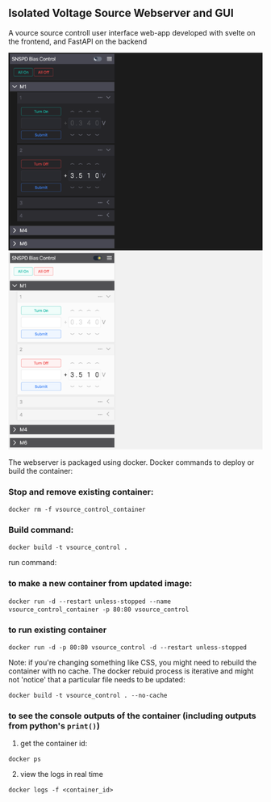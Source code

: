## Isolated Voltage Source Webserver and GUI

A vource source controll user interface  web-app developed with svelte on the frontend, and FastAPI on the backend

<!-- <img style="display: block; margin-left: auto; margin-right: auto; width: 30%" src="GUI.PNG"> -->

<!-- <p align="center">
  <img width="300" src="GUI.PNG">
</p> -->

![UI](https://raw.githubusercontent.com/sansseriff/Isolated_Voltage_Source/master/vsource_cropped_dark.png#gh-dark-mode-only)
![UI](https://raw.githubusercontent.com/sansseriff/Isolated_Voltage_Source/master/vsouce_cropped_light.png#gh-light-mode-only)


The webserver is packaged using docker. Docker commands to deploy or build the container:


### Stop and remove existing container:
```console
docker rm -f vsource_control_container
```

### Build command:
```console
docker build -t vsource_control .
```

run command:
### to make a new container from updated image:
```console
docker run -d --restart unless-stopped --name vsource_control_container -p 80:80 vsource_control 
```


### to run existing container
```console
docker run -d -p 80:80 vsource_control -d --restart unless-stopped
```

Note: if you're changing something like CSS, you might need to rebuild the container with no cache. The docker rebuid process is iterative and might not 'notice' that a particular file needs to be updated:
```console
docker build -t vsource_control . --no-cache
```
### to see the console outputs of the container (including outputs from python's `print()`)
1. get the container id:
```console
docker ps
```
2. view the logs in real time
```console
docker logs -f <container_id>
```